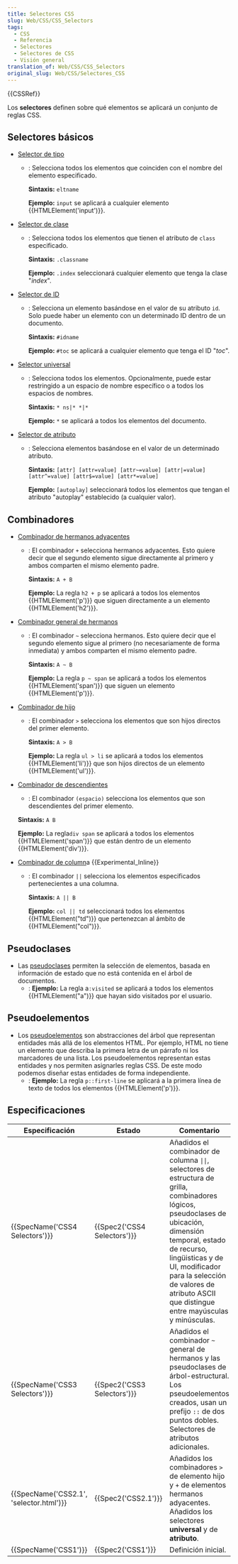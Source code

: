 ```yaml
---
title: Selectores CSS
slug: Web/CSS/CSS_Selectors
tags:
  - CSS
  - Referencia
  - Selectores
  - Selectores de CSS
  - Visión general
translation_of: Web/CSS/CSS_Selectors
original_slug: Web/CSS/Selectores_CSS
---
```

{{CSSRef}}

Los **selectores** definen sobre qué elementos se aplicará un conjunto de reglas CSS.

## Selectores básicos

- [Selector de tipo](/es/docs/Web/CSS/Type_selectors)
  - : Selecciona todos los elementos que coinciden con el nombre del elemento especificado.
  
    **Sintaxis:** `eltname`
    
    **Ejemplo:** `input` se aplicará a cualquier elemento {{HTMLElement('input')}}.
- [Selector de clase](/es/docs/Web/CSS/Class_selectors)
  - : Selecciona todos los elementos que tienen el atributo de `class` especificado.
  
    **Sintaxis:** `.classname`
    
    **Ejemplo:** `.index` seleccionará cualquier elemento que tenga la clase "_index_".
- [Selector de ID](/es/docs/Web/CSS/ID_selectors)
  - : Selecciona un elemento basándose en el valor de su atributo `id`. Solo puede haber un elemento con un determinado ID dentro de un documento.
  
    **Sintaxis:** `#idname`
    
    **Ejemplo:** `#toc` se aplicará a cualquier elemento que tenga el ID "_toc_".
- [Selector universal](/es/docs/Web/CSS/Universal_selectors)
  - : Selecciona todos los elementos. Opcionalmente, puede estar restringido a un espacio de nombre específico o a todos los espacios de nombres.
  
    **Sintaxis:** `* ns|* *|*`
    
    **Ejemplo:** `*` se aplicará a todos los elementos del documento.
- [Selector de atributo](/es/docs/Web/CSS/Attribute_selectors)
  - : Selecciona elementos basándose en el valor de un determinado atributo.
  
    **Sintaxis:** `[attr] [attr=value] [attr~=value] [attr|=value] [attr^=value] [attr$=value] [attr*=value]`
    
    **Ejemplo:** `[autoplay]` seleccionará todos los elementos que tengan el atributo "autoplay" establecido (a cualquier valor).

## Combinadores

- [Combinador de hermanos adyacentes](/es/docs/Web/CSS/Selectores_hermanos_adyacentes)
  - : El combinador `+` selecciona hermanos adyacentes. Esto quiere decir que el segundo elemento sigue directamente al primero y ambos comparten el mismo elemento padre.
  
    **Sintaxis:** `A + B`
    
    **Ejemplo:** La regla `h2 + p` se aplicará a todos los elementos {{HTMLElement('p')}} que siguen directamente a un elemento {{HTMLElement('h2')}}.
- [Combinador general de hermanos](/es/docs/Web/CSS/Selectores_hermanos_generales)
  - : El combinador `~` selecciona hermanos. Esto quiere decir que el segundo elemento sigue al primero (no necesariamente de forma inmediata) y ambos comparten el mismo elemento padre.
  
    **Sintaxis:** `A ~ B`
    
    **Ejemplo:** La regla `p ~ span` se aplicará a todos los elementos {{HTMLElement('span')}} que siguen un elemento {{HTMLElement('p')}}.
- [Combinador de hijo](/es/docs/Web/CSS/Child_selectors)
  - : El combinador `>` selecciona los elementos que son hijos directos del primer elemento.
  
    **Sintaxis:** `A > B`
    
    **Ejemplo:** La regla `ul > li` se aplicará a todos los elementos {{HTMLElement('li')}} que son hijos directos de un elemento {{HTMLElement('ul')}}.
- [Combinador de descendientes](/es/docs/Web/CSS/Descendant_selectors)
  - : El combinador `(espacio)` selecciona los elementos que son descendientes del primer elemento. 
  
  **Sintaxis:** `A B`
  
  **Ejemplo:** La regla`div span` se aplicará a todos los elementos {{HTMLElement('span')}} que están dentro de un elemento {{HTMLElement('div')}}.
- [Combinador de column](/es/docs/Web/CSS/Column_combinator)a {{Experimental_Inline}}
  - : El combinador `||` selecciona los elementos especificados pertenecientes a una columna.
  
    **Sintaxis:** `A || B`
    
    **Ejemplo:** `col || td` seleccionará todos los elementos {{HTMLElement("td")}} que pertenezcan al ámbito de {{HTMLElement("col")}}.

## Pseudoclases

- Las [pseudoclases](/es/docs/Web/CSS/Pseudo-classes) permiten la selección de elementos, basada en información de estado que no está contenida en el árbol de documentos.
  - : **Ejemplo:** La regla a`:visited` se aplicará a todos los elementos {{HTMLElement("a")}} que hayan sido visitados por el usuario.

## Pseudoelementos

- Los [pseudoelementos](/es/docs/Web/CSS/Pseudoelementos) son abstracciones del árbol que representan entidades más allá de los elementos HTML. Por ejemplo, HTML no tiene un elemento que describa la primera letra de un párrafo ni los marcadores de una lista. Los pseudoelementos representan estas entidades y nos permiten asignarles reglas CSS. De este modo podemos diseñar estas entidades de forma independiente.
  - : **Ejemplo:** La regla `p::first-line` se aplicará a la primera línea de texto de todos los elementos {{HTMLElement('p')}}.

## Especificaciones

| Especificación                                       | Estado                               | Comentario                                                                                                                                                                                                                                                                                          |
| ---------------------------------------------------- | ------------------------------------ | --------------------------------------------------------------------------------------------------------------------------------------------------------------------------------------------------------------------------------------------------------------------------------------------------- |
| {{SpecName('CSS4 Selectors')}}             | {{Spec2('CSS4 Selectors')}} | Añadidos el combinador de columna `\|\|`, selectores de estructura de grilla, combinadores lógicos, pseudoclases de ubicación, dimensión temporal, estado de recurso, lingüisticas y de UI, modificador para la selección de valores de atributo ASCII que distingue entre mayúsculas y minúsculas. |
| {{SpecName('CSS3 Selectors')}}             | {{Spec2('CSS3 Selectors')}} | Añadidos el combinador `~` general de hermanos y las pseudoclases de árbol-estructural. Los pseudoelementos creados, usan un prefijo `::` de dos puntos dobles. Selectores de atributos adicionales.                                                                                                |
| {{SpecName('CSS2.1', 'selector.html')}} | {{Spec2('CSS2.1')}}             | Añadidos los combinadores `>` de elemento hijo y `+` de elementos hermanos adyacentes. Añadidos los selectores **universal** y de **atributo**.                                                                                                                                                     |
| {{SpecName('CSS1')}}                         | {{Spec2('CSS1')}}             | Definición inicial.                                                                                                                                                                                                                                                                                 |
